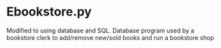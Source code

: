 # Ebookstore.py
Modified to using database and SQL. Database program used by a bookstore clerk to add/remove new/sold books and run a bookstore shop
